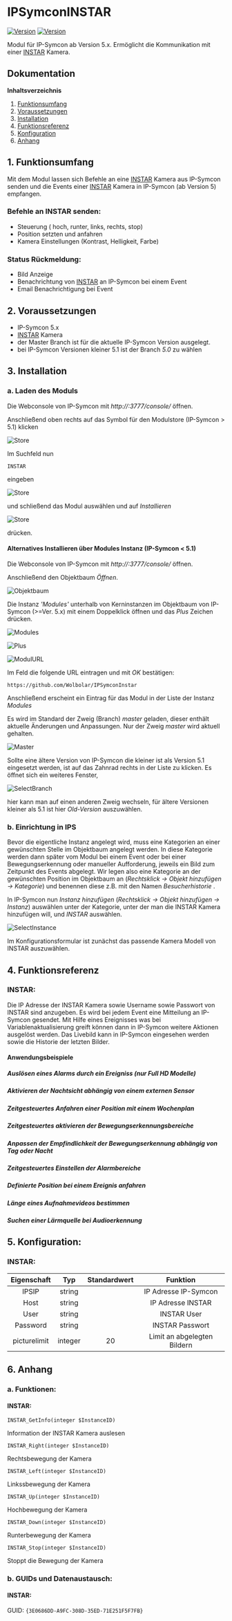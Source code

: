 # IPSymconINSTAR
[![Version](https://img.shields.io/badge/Symcon-PHPModul-red.svg)](https://www.symcon.de/service/dokumentation/entwicklerbereich/sdk-tools/sdk-php/)
[![Version](https://img.shields.io/badge/Symcon%20Version-5.0%20%3E-green.svg)](https://www.symcon.de/forum/threads/38222-IP-Symcon-5-0-verf%C3%BCgbar)


Modul für IP-Symcon ab Version 5.x. Ermöglicht die Kommunikation mit einer [INSTAR](https://www.instar.de/ "INSTAR") Kamera.

## Dokumentation

**Inhaltsverzeichnis**

1. [Funktionsumfang](#1-funktionsumfang)  
2. [Voraussetzungen](#2-voraussetzungen)  
3. [Installation](#3-installation)  
4. [Funktionsreferenz](#4-funktionsreferenz)
5. [Konfiguration](#5-konfiguration)  
6. [Anhang](#6-anhang)  

## 1. Funktionsumfang

Mit dem Modul lassen sich Befehle an eine [INSTAR](https://www.instar.de/ "INSTAR") Kamera aus IP-Symcon senden und die Events einer [INSTAR](https://www.instar.de/ "INSTAR") Kamera in IP-Symcon (ab Version 5) empfangen. 

### Befehle an INSTAR senden:  

 - Steuerung ( hoch, runter, links, rechts, stop) 
 - Position setzten und anfahren
 - Kamera Einstellungen (Kontrast, Helligkeit, Farbe)

### Status Rückmeldung:  

 - Bild Anzeige
 - Benachrichtung von [INSTAR](https://www.instar.de/ "INSTAR") an IP-Symcon bei einem Event
 - Email Benachrichtigung bei Event	
  

## 2. Voraussetzungen

 - IP-Symcon 5.x
 - [INSTAR](https://www.instar.de/ "INSTAR") Kamera
 - der Master Branch ist für die aktuelle IP-Symcon Version ausgelegt.
 - bei IP-Symcon Versionen kleiner 5.1 ist der Branch _5.0_ zu wählen

## 3. Installation

### a. Laden des Moduls

Die Webconsole von IP-Symcon mit _http://<IP-Symcon IP>:3777/console/_ öffnen. 


Anschließend oben rechts auf das Symbol für den Modulstore (IP-Symcon > 5.1) klicken

![Store](img/store_icon.png?raw=true "open store")

Im Suchfeld nun

```
INSTAR
```  

eingeben

![Store](img/module_store_search.png?raw=true "module search")

und schließend das Modul auswählen und auf _Installieren_

![Store](img/install.png?raw=true "install")

drücken.


#### Alternatives Installieren über Modules Instanz (IP-Symcon < 5.1)

Die Webconsole von IP-Symcon mit _http://<IP-Symcon IP>:3777/console/_ öffnen. 

Anschließend den Objektbaum _Öffnen_.

![Objektbaum](img/objektbaum.png?raw=true "Objektbaum")	

Die Instanz _'Modules'_ unterhalb von Kerninstanzen im Objektbaum von IP-Symcon (>=Ver. 5.x) mit einem Doppelklick öffnen und das  _Plus_ Zeichen drücken.

![Modules](img/Modules.png?raw=true "Modules")	

![Plus](img/plus.png?raw=true "Plus")	

![ModulURL](img/add_module.png?raw=true "Add Module")
 
Im Feld die folgende URL eintragen und mit _OK_ bestätigen:

```
https://github.com/Wolbolar/IPSymconInstar
```  
	        
Anschließend erscheint ein Eintrag für das Modul in der Liste der Instanz _Modules_    

Es wird im Standard der Zweig (Branch) _master_ geladen, dieser enthält aktuelle Änderungen und Anpassungen.
Nur der Zweig _master_ wird aktuell gehalten.

![Master](img/master.png?raw=true "master") 

Sollte eine ältere Version von IP-Symcon die kleiner ist als Version 5.1 eingesetzt werden, ist auf das Zahnrad rechts in der Liste zu klicken.
Es öffnet sich ein weiteres Fenster,

![SelectBranch](img/select_branch.png?raw=true "select branch") 

hier kann man auf einen anderen Zweig wechseln, für ältere Versionen kleiner als 5.1 ist hier
_Old-Version_ auszuwählen. 

### b. Einrichtung in IPS


Bevor die eigentliche Instanz angelegt wird, muss eine Kategorien an einer gewünschten Stelle im Objektbaum angelegt werden.
In diese Kategorie werden dann später vom Modul bei einem Event oder bei einer Bewegungserkennung oder manueller Aufforderung,
jeweils ein Bild zum Zeitpunkt des Events abgelegt.
Wir legen also eine Kategorie an der gewünschten Position im Objektbaum an (_Rechtsklick -> Objekt hinzufügen -> Kategorie_) und benennen diese z.B. mit
den Namen _Besucherhistorie_ .
	
In IP-Symcon nun _Instanz hinzufügen_ (_Rechtsklick -> Objekt hinzufügen -> Instanz_) auswählen unter der Kategorie, unter der man die INSTAR Kamera hinzufügen will,
und _INSTAR_ auswählen.

![SelectInstance](img/instanz.png?raw=true "select instance") 
 
Im Konfigurationsformular ist zunächst das passende Kamera Modell von INSTAR auszuwählen.


## 4. Funktionsreferenz

### INSTAR:

Die IP Adresse der INSTAR Kamera sowie Username sowie Passwort von INSTAR sind anzugeben.
Es wird bei jedem Event eine Mitteilung an IP-Symcon gesendet.
Mit Hilfe eines Ereignisses was bei Variablenaktualisierung greift können dann in IP-Symcon weitere Aktionen
ausgelöst werden. Das Livebild kann in IP-Symcon eingesehen werden sowie die Historie der letzten Bilder.

#### Anwendungsbeispiele

##### Auslösen eines Alarms durch ein Ereigniss (nur Full HD Modelle)

##### Aktivieren der Nachtsicht abhängig von einem externen Sensor

##### Zeitgesteuertes Anfahren einer Position mit einem Wochenplan

##### Zeitgesteuertes aktivieren der Bewegungserkennungsbereiche

##### Anpassen der Empfindlichkeit der Bewegungserkennung abhängig von Tag oder Nacht 
	
##### Zeitgesteuertes Einstellen der Alarmbereiche

##### Definierte Position bei einem Ereignis anfahren

##### Länge eines Aufnahmevideos bestimmen

##### Suchen einer Lärmquelle bei Audioerkennung



## 5. Konfiguration:

### INSTAR:

| Eigenschaft | Typ     | Standardwert | Funktion                                  |
| :---------: | :-----: | :----------: | :---------------------------------------: |
| IPSIP       | string  |              | IP Adresse IP-Symcon                      |
| Host        | string  |              | IP Adresse INSTAR                         |
| User        | string  |              | INSTAR User                               |
| Password    | string  |              | INSTAR Passwort                           |
| picturelimit| integer |    20        | Limit an abgelegten Bildern               |






## 6. Anhang

###  a. Funktionen:

#### INSTAR:

`INSTAR_GetInfo(integer $InstanceID)`

Information der INSTAR Kamera auslesen

`INSTAR_Right(integer $InstanceID)`

Rechtsbewegung der Kamera

`INSTAR_Left(integer $InstanceID)`

Linkssbewegung der Kamera

`INSTAR_Up(integer $InstanceID)`

Hochbewegung der Kamera

`INSTAR_Down(integer $InstanceID)`

Runterbewegung der Kamera

`INSTAR_Stop(integer $InstanceID)`

Stoppt die Bewegung der Kamera

   



###  b. GUIDs und Datenaustausch:

#### INSTAR:

GUID: `{3E0686DD-A9FC-308D-35ED-71E251F5F7FB}` 